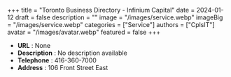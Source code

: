 +++
title = "Toronto Business Directory - Infinium Capital"
date = 2024-01-12
draft = false
description = ""
image = "/images/service.webp"
imageBig = "/images/service.webp"
categories = ["Service"]
authors = ["CplsIT"]
avatar = "/images/avatar.webp"
featured = false
+++


* **URL** :  None
* **Description** : No description available
* **Telephone** : 416-360-7000
* **Address** : 106 Front Street East